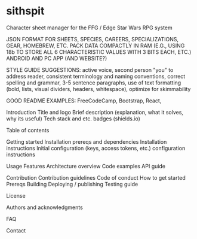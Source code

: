 # sithspit
Character sheet manager for the FFG / Edge Star Wars RPG system

JSON FORMAT FOR SHEETS, SPECIES, CAREERS, SPECIALIZATIONS, GEAR, HOMEBREW, ETC.
	PACK DATA COMPACTLY IN RAM (E.G., USING 18b TO STORE ALL 6 CHARACTERISTIC VALUES WITH 3 BITS EACH, ETC.)
ANDROID AND PC APP (AND WEBSITE?)



STYLE GUIDE SUGGESTIONS: active voice, second person "you" to address reader, consistent terminology and naming conventions, correct spelling and grammar, 3-5 sentence paragraphs, use of text formatting (bold, lists, visual dividers, headers, whitespace), optimize for skimmability

GOOD README EXAMPLES: FreeCodeCamp, Bootstrap, React, 


Introduction
	Title and logo
	Brief description (explanation, what it solves, why its useful)
	Tech stack and etc. badges (shields.io)

Table of contents

Getting started
	Installation prereqs and dependencies
	Installation instructions
	Initial configuration (keys, access tokens, etc.)
	configuration instructions

Usage
	Features
	Architecture overview
	Code examples
	API guide

Contribution
	Contribution guidelines
	Code of conduct
	How to get started
	Prereqs
	Building
	Deploying / publishing
	Testing guide

License

Authors and acknowledgments

FAQ

Contact
